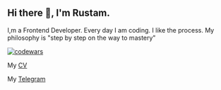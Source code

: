 <h2>Hi there 👋, I'm Rustam.</h2>
<p>I,m a Frontend Developer. Every day I am coding. I like the process. My philosophy is "step by step on the way to mastery"</p>

[![codewars](https://www.codewars.com/users/erkaevrus/badges/small)](https://www.codewars.com/users/erkaevrus) 
<p>My <a href="https://erkaevrus.github.io/CV/">CV</a></p>
<p>My <a href="https://t.me/magistr_py">Telegram</a></p>
